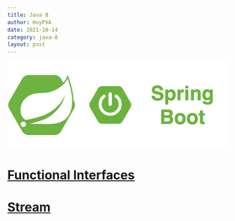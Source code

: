 ```yaml
---
title: Java 8
author: HuyPVA
date: 2021-10-14
category: java-8
layout: post
---
```


<div align="center">
    <img src="../assets/images/spring_boot_icon.png"/>
</div>

# [Functional Interfaces](../java-8/java-8-functional-interfaces)

# [Stream](../java-8/java-8-stream)